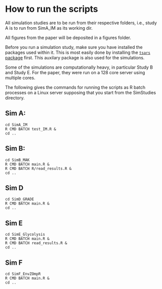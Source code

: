 # How to run the scripts

All simulation studies are to be run from their respective folders, 
i.e., study A is to run from SimA_IM as its working dir.

All figures from the paper will be deposited in a figures folder.

Before you run a simulation study, make sure you have installed the 
packages used within it. This is most easily done by installing the 
[`tsars` package](https://github.com/nielsrhansen/SLODE) first. 
This auxilary package is also used for the simulations.

Some of the simulations are computationally heavy, in particular Study B
and Study E. For the paper, they were run on a 128 core server using multiple
cores. 

The following gives the commands for running the scripts as R batch processes
on a Linux server supposing that you start from the SimStudies directory.

## Sim A:

```
cd SimA_IM
R CMD BATCH test_IM.R &
cd ..
```

## Sim B:

```
cd SimB_MAK
R CMD BATCH main.R &
R CMD BATCH R/read_results.R &
cd ..
```

## Sim D

```
cd SimD_GRADE
R CMD BATCH main.R &
cd ..
```

## Sim E

```
cd SimE_Glycolysis
R CMD BATCH main.R &
R CMD BATCH read_results.R &
cd ..
```

## Sim F

```
cd SimF_EnvZOmpR
R CMD BATCH main.R &
cd ..
```









